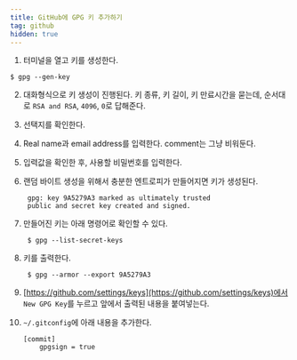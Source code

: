 ```yaml
---
title: GitHub에 GPG 키 추가하기
tag: github
hidden: true
---
```

1. 터미널을 열고 키를 생성한다.
```
$ gpg --gen-key
```

2. 대화형식으로 키 생성이 진행된다. 키 종류, 키 길이, 키 만료시간을 묻는데, 순서대로 `RSA and RSA`, `4096`, `0`로 답해준다.

3. 선택지를 확인한다.

4. Real name과 email address를 입력한다. comment는 그냥 비워둔다.

5. 입력값을 확인한 후, 사용할 비밀번호를 입력한다.

6. 랜덤 바이트 생성을 위해서 충분한 엔트로피가 만들어지면 키가 생성된다.

        gpg: key 9A5279A3 marked as ultimately trusted
        public and secret key created and signed.

7. 만들어진 키는 아래 명령어로 확인할 수 있다.

        $ gpg --list-secret-keys

8. 키를 출력한다.  

        $ gpg --armor --export 9A5279A3

9. [https://github.com/settings/keys](https://github.com/settings/keys)에서 `New GPG Key`를 누르고 앞에서 출력된 내용을 붙여넣는다.

10. `~/.gitconfig`에 아래 내용을 추가한다.  

        [commit]
            gpgsign = true
